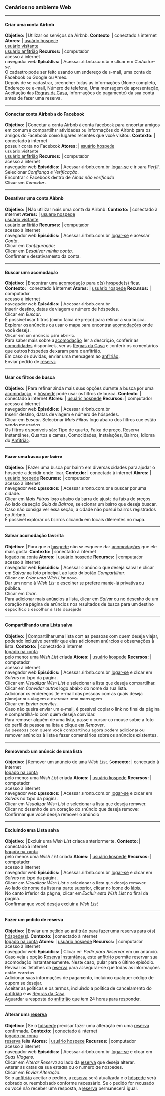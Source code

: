 
### Cenários no ambiente Web

***

#### Criar uma conta Airbnb<a name="CRIAR-CONTA"></a>
**Objetivo:** | Utilizar os serviços da Airbnb.
**Contexto:** | conectado à internet
**Atores:** | [usuário hospede](lex_geral.md#HOSPEDE)<br>[usuário visitante](lex_geral.md#VISITANTE)<br>[usuário anfitrião](lex_geral.md#ANFITRIAO)
**Recursos:** | computador<br>acesso à internet<br>navegador web
**Episódios:** | Acessar airbnb.com.br e clicar em *Cadastre-se*.<br>O cadastro pode ser feito usando um endereço de e-mail, uma conta do Facebook ou Google ou Amex.<br>Depois de se cadastrar, preencher todas as informações (Nome completo, Endereço de e-mail, Número de telefone, Uma mensagem de apresentação, Aceitação das [Regras da Casa](lex_hospedagem.md$#REGRAS), Informações de pagamento) da sua conta antes de fazer uma reserva.

***
#### Conectar conta Airbnb à do Facebook<a name="CONECTAR-FACEBOOK"></a>
**Objetivo:** | Conectar a conta Airbnb à conta facebook para encontar amigos em comum e compartilhar atividades ou informações do Airbnb para os amigos do Facebook como lugares recentes que você visitou.
**Contexto:** | conectado à internet<br>possuir conta no Facebook
**Atores:** | [usuário hospede](lex_geral.md#HOSPEDE)<br>[usuário visitante](lex_geral.md#VISITANTE)<br>[usuário anfitrião](lex_geral.md#ANFITRIAO)
**Recursos:** | computador<br>acesso à internet<br>navegador web
**Episódios:** | Acessar airbnb.com.br, [logar-se](cen_geral.md#FAZ-LOGIN) e ir para *Perfil*.<br>Selecionar *Confiança e Verificação*.<br>Encontrar o Facebook dentro de *Ainda não verificado*<br>Clicar em *Conectar*.

***
#### Desativar uma conta Airbnb
**Objetivo:** | Não utilizar mais uma conta da Airbnb.
**Contexto:** | conectado à internet
**Atores:** | [usuário hospede](lex_geral.md#HOSPEDE)<br>[usuário visitante](lex_geral.md#VISITANTE)<br>[usuário anfitrião](lex_geral.md#ANFITRIAO)
**Recursos:** | computador<br>acesso à internet<br>navegador web
**Episódios:** | Acessar airbnb.com.br, [logar-se](cen_geral.md#FAZ-LOGIN) e acessar *Conta*.<br>Clicar em *Configurações*<br>Clicar em *Desativar minha conta*.<br>Confirmar o desativamento da conta.

***
#### Buscar uma acomodação
**Objetivo:** | Encontrar uma [acomodação](lex_hospedagem.md#ACOMODACAO) para o(s) [hóspede(s)](lex_geral.md#HOSPEDE) ficar.
**Contexto:** | conectado à internet
**Atores:** | [usuário hospede](lex_geral.md#HOSPEDE)
**Recursos:** | computador<br>acesso à internet<br>navegador web
**Episódios:** | Acessar airbnb.com.br.<br>Inserir destino, datas de viagem e número de hóspedes.<br>Clicar em *Buscar*.<br>É possível usar  filtros (como faixa de preço) para refinar a sua busca.<br>Explorar os anúncios ou usar o mapa para encontrar [acomodações](lex_hospedagem.md#ACOMODACAO) onde você deseja.<br>Clicar em um anúncio para abri-lo.<br>Para saber mais sobre a [acomodação](lex_hospedagem.md#ACOMODACAO), ler a descrição, conferir as [comodidades](lex_hospedagem.md#COMODIDADES) disponíveis, ver as [Regras da Casa](lex_hospedagem.md$#REGRAS) e conferir os comentários que outros hóspedes deixaram para o anfitrião.<br>Em caso de dúvidas, enviar uma mensagem ao [anfitrião](lex_geral.md#ANFITRIAO).<br> Enviar pedido de [reserva](lex_hospedagem.md#RESERVA)

***
#### Usar os filtros de busca
**Objetivo:** | Para refinar ainda mais suas opções durante a busca por uma [acomodação](lex_hospedagem.md#ACOMODACAO), o [hóspede](lex_geral.md#HOSPEDE) pode usar os filtros de busca.
**Contexto:** | conectado à internet
**Atores:** | [usuário hospede](lex_geral.md#HOSPEDE)
**Recursos:** | computador<br>acesso à internet<br>navegador web
**Episódios:** | Acessar airbnb.com.br.<br>Inserir destino, datas de viagem e número de hóspedes.<br>Clicar em *Buscar*. Selecionar *Mais Filtros* logo abaixo dos filtros que estão sendo mostrados.<br>Os filtros disponíveis são: Tipo de quarto, Faixa de preço, Reserva Instantânea, Quartos e camas, Comodidades, Instalações, Bairros, Idioma do [Anfitrião](lex_geral.md#ANFITRIAO).

***
#### Fazer uma busca por bairro
**Objetivo:** | Fazer uma busca por bairro em diversas cidades para ajudar o hóspede a decidir onde ficar.
**Contexto:** | conectado à internet
**Atores:** | [usuário hospede](lex_geral.md#HOSPEDE)
**Recursos:** | computador<br>acesso à internet<br>navegador web
**Episódios:** | Acessar airbnb.com.br e buscar por uma cidade.<br>Clicar em *Mais Filtros* logo abaixo da barra de ajuste da faixa de preços.<br>Ao lado da seção *Guia de Bairros*, selecionar um bairro que deseja buscar. Caso não consiga ver essa seção, a cidade não possui bairros registrados no Airbnb.<br>É possível explorar os bairros clicando em locais diferentes no mapa.

***
#### Salvar acomodação favorita
**Objetivo:** | Para que o [hóspede](lex_geral.md#HOSPEDE) não se esquece das [acomodações](lex_hospedagem.md#ACOMODACAO) que ele mais gosta.
**Contexto:** | conectado à internet<br>[logado na conta](cen_geral.md#FAZ-LOGIN)
**Atores:** | [usuário hospede](lex_geral.md#HOSPEDE)
**Recursos:** | computador<br>acesso à internet<br>navegador web
**Episódios:** | Acessar o anúncio que deseja salvar e clicar em *Salvar* na foto principal, ao lado do botão *Compartilhar*.<br>Clicar em *Criar uma Wish List* nova.<br>Dar um nome à *Wish List* e escolher se prefere mante-lá privativa ou pública.<br>Clicar em *Criar*.<br>Para adicionar mais anúncios a lista, clicar em *Salvar* ou no desenho de um coração na página de anúncios nos resultados de busca para um destino específico e escolher a lista desejada.

***
#### Compartilhando uma Lista salva
**Objetivo:** | Compartilhar uma lista com as pessoas com quem deseja viajar, podendo inclusive permitir que elas adicionem anúncios e observações à lista.
**Contexto:** | conectado à internet<br>[logado na conta](cen_geral.md#FAZ-LOGIN)<br>pelo menos uma *Wish List* criada
**Atores:** | [usuário hospede](lex_geral.md#HOSPEDE)
**Recursos:** | computador<br>acesso à internet<br>navegador web
**Episódios:** | Acessar airbnb.com.br, [logar-se](cen_geral.md#FAZ-LOGIN) e clicar em *Salvas* no topo da página.<br>Clicar em *Visualizar Wish List* e selecionar a lista que deseja compartilhar.<br>Clicar em *Convidar outros* logo abaixo do nome da sua lista.<br>Adicionar os endereços de e-mail das pessoas com as quais deseja planejar sua viagem e escrever uma mensagem.<br>Clicar em *Enviar convites*.<br>Caso não queira enviar um e-mail, é possível copiar o link no final da página e compartilhá-lo com quem deseja convidar.<br>Para remover alguém de uma lista, passe o cursor do mouse sobre a foto do perfil da pessoa na lista e clique em *Remover*.<br>As pessoas com quem você compartilhou agora podem adicionar ou remover anúncios à lista e fazer comentários sobre os anúncios existentes.

***
#### Removendo um anúncio de uma lista
**Objetivo:** | Remover um anúncio de uma *Wish List*.
**Contexto:** | conectado à internet<br>[logado na conta](cen_geral.md#FAZ-LOGIN)<br>pelo menos uma *Wish List* criada
**Atores:** | [usuário hospede](lex_geral.md#HOSPEDE)
**Recursos:** | computador<br>acesso à internet<br>navegador web
**Episódios:** | Acessar airbnb.com.br, [logar-se](cen_geral.md#FAZ-LOGIN) e clicar em *Salvas* no topo da página.<br>Clicar em *Visualizar Wish List* e selecionar a lista que deseja remover.<br>Clicar no desenho de um coração do anúncio que deseja remover.<br>Confirmar que você deseja remover o anúncio

***
#### Excluindo uma Lista salva
**Objetivo:** | Excluir uma *Wish List* criada anteriormente.
**Contexto:** | conectado à internet<br>[logado na conta](cen_geral.md#FAZ-LOGIN)<br>pelo menos uma *Wish List* criada
**Atores:** | [usuário hospede](lex_geral.md#HOSPEDE)
**Recursos:** | computador<br>acesso à internet<br>navegador web
**Episódios:** | Acessar airbnb.com.br, [logar-se](cen_geral.md#FAZ-LOGIN) e clicar em *Salvas* no topo da página.<br>Clicar em *Visualizar Wish List* e selecionar a lista que deseja remover.<br>Ao lado do nome da lista na parte superior, clicar no ícone do lápis.<br>No canto inferior da página, clicar em *Excluir esta Wish List* no final da página.<br>Confirmar que você deseja excluir a *Wish List*

***
#### Fazer um pedido de reserva
**Objetivo:** | Enviar um pedido ao [anfitrião](lex_geral.md#ANFITRIAO) para fazer uma [reserva](lex_hospedagem.md#RESERVA) para o(s) [hóspede(s)](lex_geral.md#HOSPEDE).
**Contexto:** | conectado à internet<br>[logado na conta](cen_geral.md#FAZ-LOGIN)
**Atores:** | [usuário hospede](lex_geral.md#HOSPEDE)
**Recursos:** | computador<br>acesso à internet<br>navegador web
**Episódios:** | Clicar em *Pedir para Reservar* em um anúncio.<br>Caso veja a opção [Reserva Instantânea](lex_hospedagem.md#RESERVA-INSTANTANEA), este [anfitrião](lex_geral.md#ANFITRIAO) permite reservar sua acomodação instantaneamente. Neste caso, pular para o último episódio.<br>Revisar os detalhes da [reserva](lex_hospedagem.md#RESERVA) para assegurar-se que todas as informações estão corretas.<br>Adicionar suas informações de pagamento, incluindo qualquer código de cupom se desejar.<br>Aceitar as políticas e os termos, incluindo a política de cancelamento do [anfitrião](lex_geral.md#ANFITRIAO) e as [Regras da Casa](lex_hospedagem.md$#REGRAS).<br>Aguardar a resposta do [anfitrião](lex_geral.md#ANFITRIAO) que tem 24 horas para responder.

***
#### Alterar uma [reserva](lex_hospedagem.md#RESERVA)
**Objetivo:** | Se o [hóspede](lex_geral.md#HOSPEDE) precisar fazer uma alteração em uma [reserva](lex_hospedagem.md#RESERVA) confirmada.
**Contexto:** | conectado à internet<br>[logado na conta](cen_geral.md#FAZ-LOGIN)<br>[reserva](lex_hospedagem.md#RESERVA) feita
**Atores:** | [usuário hospede](lex_geral.md#HOSPEDE)
**Recursos:** | computador<br>acesso à internet<br>navegador web
**Episódios:** | Acessar airbnb.com.br, [logar-se](cen_geral.md#FAZ-LOGIN) e clicar em *Suas Viagens*.<br>Clicar em *Alterar Reserva* ao lado da [reserva](lex_hospedagem.md#RESERVA) que deseja alterar.<br>Alterar as datas da sua estadia ou o número de hóspedes.<br>Clicar em *Enviar Alteração*.<br>Se o [anfitrião](lex_geral.md#ANFITRIAO) aceitar o pedido, a [reserva](lex_hospedagem.md#RESERVA) será atualizada e o [hóspede](lex_geral.md#HOSPEDE) será cobrado ou reembolsado conforme necessário. Se o pedido for recusado ou você não receber uma resposta, a [reserva](lex_hospedagem.md#RESERVA) permanecerá igual.
